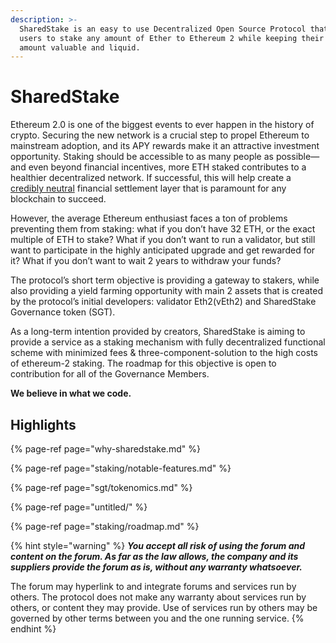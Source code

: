 ```yaml
---
description: >-
  SharedStake is an easy to use Decentralized Open Source Protocol that allows
  users to stake any amount of Ether to Ethereum 2 while keeping their staked
  amount valuable and liquid.
---
```


# SharedStake

Ethereum 2.0 is one of the biggest events to ever happen in the history of crypto. Securing the new network is a crucial step to propel Ethereum to mainstream adoption, and its APY rewards make it an attractive investment opportunity. Staking should be accessible to as many people as possible— and even beyond financial incentives, more ETH staked contributes to a healthier decentralized network. If successful, this will help create a [credibly neutral](https://nakamoto.com/credible-neutrality/) financial settlement layer that is paramount for any blockchain to succeed.

However, the average Ethereum enthusiast faces a ton of problems preventing them from staking: what if you don’t have 32 ETH, or the exact multiple of ETH to stake? What if you don’t want to run a validator, but still want to participate in the highly anticipated upgrade and get rewarded for it? What if you don’t want to wait 2 years to withdraw your funds?

The protocol’s short term objective is providing a gateway to stakers, while also providing a yield farming opportunity with main 2 assets that is created by the protocol’s initial developers: validator Eth2\(vEth2\) and SharedStake Governance token \(SGT\).

As a long-term intention provided by creators, SharedStake is aiming to provide a service as a staking mechanism with fully decentralized functional scheme with minimized fees & three-component-solution to the high costs of ethereum-2 staking. The roadmap for this objective is open to contribution for all of the Governance Members.

**We believe in what we code.**  


## **Highlights**

{% page-ref page="why-sharedstake.md" %}

{% page-ref page="staking/notable-features.md" %}

{% page-ref page="sgt/tokenomics.md" %}

{% page-ref page="untitled/" %}

{% page-ref page="staking/roadmap.md" %}

{% hint style="warning" %}
_**You accept all risk of using the forum and content on the forum. As far as the law allows, the company and its suppliers provide the forum as is, without any warranty whatsoever.**_

The forum may hyperlink to and integrate forums and services run by others. The protocol does not make any warranty about services run by others, or content they may provide. Use of services run by others may be governed by other terms between you and the one running service.
{% endhint %}

